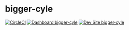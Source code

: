 # bigger-cyle

[![CircleCI](https://circleci.com/gh/jacerider/bigger-cyle.svg?style=shield)](https://circleci.com/gh/jacerider/bigger-cyle)
[![Dashboard bigger-cyle](https://img.shields.io/badge/dashboard-bigger_cyle-yellow.svg)](https://dashboard.pantheon.io/sites/7d672e55-b2de-4c70-a461-431315717908#dev/code)
[![Dev Site bigger-cyle](https://img.shields.io/badge/site-bigger_cyle-blue.svg)](http://dev-bigger-cyle.pantheonsite.io/)